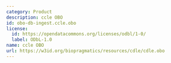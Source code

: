 ```yaml
---
category: Product
description: ccle OBO
id: obo-db-ingest.ccle.obo
license:
  id: https://opendatacommons.org/licenses/odbl/1-0/
  label: ODbL-1.0
name: ccle OBO
url: https://w3id.org/biopragmatics/resources/cdle/cdle.obo
---
```

